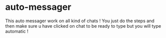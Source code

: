 # auto-messager
This auto messager work on all kind of chats ! You just do the steps and then make sure u have clicked on chat to be ready to type but you will type automatic !
